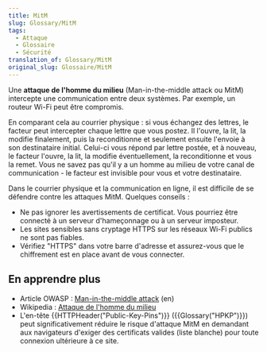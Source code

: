 ```yaml
---
title: MitM
slug: Glossary/MitM
tags:
  - Attaque
  - Glossaire
  - Sécurité
translation_of: Glossary/MitM
original_slug: Glossaire/MitM
---
```

Une **attaque de l'homme du milieu** (Man-in-the-middle attack ou MitM) intercepte une communication entre deux systèmes. Par exemple, un routeur Wi-Fi peut être compromis.

En comparant cela au courrier physique : si vous échangez des lettres, le facteur peut intercepter chaque lettre que vous postez. Il l'ouvre, la lit, la modifie finalement, puis la reconditionne et seulement ensuite l'envoie à son destinataire initial. Celui-ci vous répond par lettre postée, et à nouveau, le facteur l'ouvre, la lit, la modifie éventuellement, la reconditionne et vous la remet. Vous ne savez pas qu'il y a un homme au milieu de votre canal de communication - le facteur est invisible pour vous et votre destinataire.

Dans le courrier physique et la communication en ligne, il est difficile de se défendre contre les attaques MitM. Quelques conseils :

- Ne pas ignorer les avertissements de certificat. Vous pourriez être connecté à un serveur d'hameçonnage ou à un serveur imposteur.
- Les sites sensibles sans cryptage HTTPS sur les réseaux Wi-Fi publics ne sont pas fiables.
- Vérifiez "HTTPS" dans votre barre d'adresse et assurez-vous que le chiffrement est en place avant de vous connecter.

## En apprendre plus

- Article OWASP : [Man-in-the-middle attack](https://www.owasp.org/index.php/Man-in-the-middle_attack) (en)
- Wikipedia : [Attaque de l'homme du milieu](https://fr.wikipedia.org/wiki/Attaque_de_l%27homme_du_milieu)
- L'en-tête {{HTTPHeader("Public-Key-Pins")}} ({{Glossary("HPKP")}}) peut significativement réduire le risque d'attaque MitM en demandant aux navigateurs d'exiger des certificats valides (liste blanche) pour toute connexion ultérieure à ce site.

